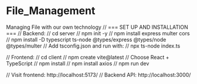 # File_Management
Managing File with our own technology
// === SET UP AND INSTALLATION ===
// Backend:
// cd server
// npm init -y
// npm install express multer cors
// npm install -D typescript ts-node @types/express @types/node @types/multer
// Add tsconfig.json and run with:
// npx ts-node index.ts

// Frontend:
// cd client
// npm create vite@latest
// Choose React + TypeScript
// npm install
// npm install axios
// npm run dev

// Visit frontend: http://localhost:5173/
// Backend API: http://localhost:3000/
